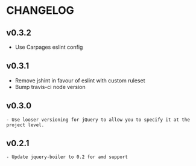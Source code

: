 # CHANGELOG

## v0.3.2

  - Use Carpages eslint config

## v0.3.1

  - Remove jshint in favour of eslint with custom ruleset
  - Bump travis-ci node version

## v0.3.0

    - Use looser versioning for jQuery to allow you to specify it at the project level.

## v0.2.1

    - Update jquery-boiler to 0.2 for amd support
